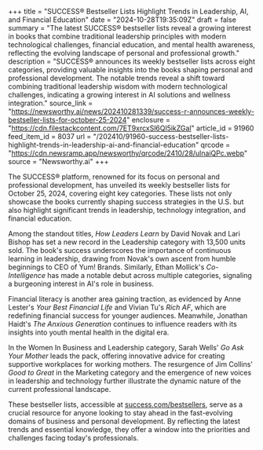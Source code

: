 +++
title = "SUCCESS® Bestseller Lists Highlight Trends in Leadership, AI, and Financial Education"
date = "2024-10-28T19:35:09Z"
draft = false
summary = "The latest SUCCESS® bestseller lists reveal a growing interest in books that combine traditional leadership principles with modern technological challenges, financial education, and mental health awareness, reflecting the evolving landscape of personal and professional growth."
description = "SUCCESS® announces its weekly bestseller lists across eight categories, providing valuable insights into the books shaping personal and professional development. The notable trends reveal a shift toward combining traditional leadership wisdom with modern technological challenges, indicating a growing interest in AI solutions and wellness integration."
source_link = "https://newsworthy.ai/news/202410281339/success-r-announces-weekly-bestseller-lists-for-october-25-2024"
enclosure = "https://cdn.filestackcontent.com/7ET9xrcxSl6Ql5ikZGal"
article_id = 91960
feed_item_id = 8037
url = "/202410/91960-success-bestseller-lists-highlight-trends-in-leadership-ai-and-financial-education"
qrcode = "https://cdn.newsramp.app/newsworthy/qrcode/2410/28/ulnaiQPc.webp"
source = "Newsworthy.ai"
+++

<p>The SUCCESS® platform, renowned for its focus on personal and professional development, has unveiled its weekly bestseller lists for October 25, 2024, covering eight key categories. These lists not only showcase the books currently shaping success strategies in the U.S. but also highlight significant trends in leadership, technology integration, and financial education.</p><p>Among the standout titles, <em>How Leaders Learn</em> by David Novak and Lari Bishop has set a new record in the Leadership category with 13,500 units sold. The book's success underscores the importance of continuous learning in leadership, drawing from Novak's own ascent from humble beginnings to CEO of Yum! Brands. Similarly, Ethan Mollick's <em>Co-Intelligence</em> has made a notable debut across multiple categories, signaling a burgeoning interest in AI's role in business.</p><p>Financial literacy is another area gaining traction, as evidenced by Anne Lester's <em>Your Best Financial Life</em> and Vivian Tu's <em>Rich AF</em>, which are redefining financial success for younger audiences. Meanwhile, Jonathan Haidt's <em>The Anxious Generation</em> continues to influence readers with its insights into youth mental health in the digital era.</p><p>In the Women In Business and Leadership category, Sarah Wells' <em>Go Ask Your Mother</em> leads the pack, offering innovative advice for creating supportive workplaces for working mothers. The resurgence of Jim Collins' <em>Good to Great</em> in the Marketing category and the emergence of new voices in leadership and technology further illustrate the dynamic nature of the current professional landscape.</p><p>These bestseller lists, accessible at <a href="https://success.com/bestsellers" rel="nofollow" target="_blank">success.com/bestsellers</a>, serve as a crucial resource for anyone looking to stay ahead in the fast-evolving domains of business and personal development. By reflecting the latest trends and essential knowledge, they offer a window into the priorities and challenges facing today's professionals.</p>